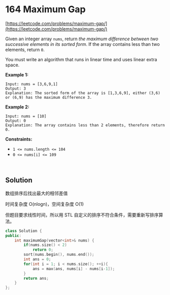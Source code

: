 # 164 Maximum Gap

[https://leetcode.com/problems/maximum-gap/](https://leetcode.com/problems/maximum-gap/)

Given an integer array `nums`, return *the maximum difference between two successive elements in its sorted form*. If the array contains less than two elements, return `0`.

You must write an algorithm that runs in linear time and uses linear extra space.

 

**Example 1:**

```
Input: nums = [3,6,9,1]
Output: 3
Explanation: The sorted form of the array is [1,3,6,9], either (3,6) or (6,9) has the maximum difference 3.
```

**Example 2:**

```
Input: nums = [10]
Output: 0
Explanation: The array contains less than 2 elements, therefore return 0.
```

 

**Constraints:**

- `1 <= nums.length <= 104`
- `0 <= nums[i] <= 109`



<br>

## Solution

数组排序后找出最大的相邻差值

时间复杂度 O(nlogn)，空间复杂度 O(1)

但题目要求线性时间，所以用 STL 自定义的排序不符合条件，需要重新写排序算法。

```c++
class Solution {
public:
    int maximumGap(vector<int>& nums) {
        if(nums.size() < 2)
            return 0;        
        sort(nums.begin(), nums.end());
        int ans = 0;
        for(int i = 1; i < nums.size(); ++i){
            ans = max(ans, nums[i] - nums[i-1]);
        }
        return ans;
    }
};
```


